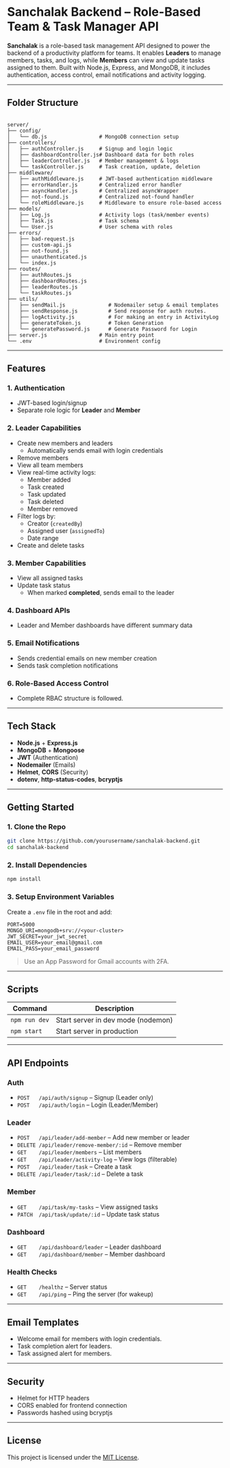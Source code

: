 
# Sanchalak Backend – Role-Based Team & Task Manager API

**Sanchalak** is a role-based task management API designed to power the backend of a productivity platform for teams. It enables **Leaders** to manage members, tasks, and logs, while **Members** can view and update tasks assigned to them. Built with Node.js, Express, and MongoDB, it includes authentication, access control, email notifications and activity logging.

---

##  Folder Structure

```

server/
├── config/
│   └── db.js                 # MongoDB connection setup
├── controllers/
│   ├── authController.js     # Signup and login logic
│   ├── dashboardController.js# Dashboard data for both roles
│   ├── leaderController.js   # Member management & logs
│   └── taskController.js     # Task creation, update, deletion
├── middleware/
│   ├── authMiddleware.js     # JWT-based authentication middleware
│   ├── errorHandler.js       # Centralized error handler
│   ├── asyncHandler.js       # Centralized asyncWrapper
│   ├── not-found.js          # Centralized not-found handler
│   └── roleMiddleware.js     # Middleware to ensure role-based access
├── models/
│   ├── Log.js                # Activity logs (task/member events)
│   ├── Task.js               # Task schema
│   └── User.js               # User schema with roles
├── errors/
│   ├── bad-request.js               
│   ├── custom-api.js           
│   ├── not-found.js              
│   ├── unauthenticated.js             
│   └── index.js               
├── routes/
│   ├── authRoutes.js
│   ├── dashboardRoutes.js
│   ├── leaderRoutes.js
│   └── taskRoutes.js
├── utils/
│   ├── sendMail.js              # Nodemailer setup & email templates
│   ├── sendResponse.js          # Send response for auth routes.
│   ├── logActivity.js           # For making an entry in ActivityLog
│   ├── generateToken.js         # Token Generation
│   └── generatePassword.js      # Generate Password for Login
├── server.js                 # Main entry point
└── .env                      # Environment config

````

---

## Features

### 1. Authentication
- JWT-based login/signup
- Separate role logic for **Leader** and **Member**

### 2. Leader Capabilities
- Create new members and leaders
  - Automatically sends email with login credentials
- Remove members
- View all team members
- View real-time activity logs:
  - Member added
  - Task created
  - Task updated
  - Task deleted
  - Member removed
- Filter logs by:
  - Creator (`createdBy`)
  - Assigned user (`assignedTo`)
  - Date range
- Create and delete tasks

### 3. Member Capabilities
- View all assigned tasks
- Update task status
  - When marked **completed**, sends email to the leader

### 4. Dashboard APIs
- Leader and Member dashboards have different summary data

### 5. Email Notifications
- Sends credential emails on new member creation
- Sends task completion notifications

### 6. Role-Based Access Control
- Complete RBAC structure is followed.

---

## Tech Stack

- **Node.js** + **Express.js**
- **MongoDB** + **Mongoose**
- **JWT** (Authentication)
- **Nodemailer** (Emails)
- **Helmet**, **CORS** (Security)
- **dotenv**, **http-status-codes**, **bcryptjs**

---

## Getting Started

### 1. Clone the Repo
```bash
git clone https://github.com/yourusername/sanchalak-backend.git
cd sanchalak-backend
````

### 2. Install Dependencies

```bash
npm install
```

### 3. Setup Environment Variables

Create a `.env` file in the root and add:

```env
PORT=5000
MONGO_URI=mongodb+srv://<your-cluster>
JWT_SECRET=your_jwt_secret
EMAIL_USER=your_email@gmail.com
EMAIL_PASS=your_email_password
```

>  Use an App Password for Gmail accounts with 2FA.

---

##  Scripts

| Command       | Description                        |
| ------------- | ---------------------------------- |
| `npm run dev` | Start server in dev mode (nodemon) |
| `npm start`   | Start server in production         |

---

## API Endpoints

### Auth

* `POST   /api/auth/signup` – Signup (Leader only)
* `POST   /api/auth/login` – Login (Leader/Member)

### Leader

* `POST   /api/leader/add-member` – Add new member or leader
* `DELETE /api/leader/remove-member/:id` – Remove member
* `GET    /api/leader/members` – List members
* `GET    /api/leader/activity-log` – View logs (filterable)
* `POST   /api/leader/task` – Create a task
* `DELETE /api/leader/task/:id` – Delete a task

### Member

* `GET    /api/task/my-tasks` – View assigned tasks
* `PATCH  /api/task/update/:id` – Update task status

### Dashboard

* `GET    /api/dashboard/leader` – Leader dashboard
* `GET    /api/dashboard/member` – Member dashboard

### Health Checks

* `GET    /healthz` – Server status
* `GET    /api/ping` – Ping the server (for wakeup)

---

##  Email Templates

* Welcome email for members with login credentials.
* Task completion alert for leaders.
* Task assigned alert for members.

---

##  Security

* Helmet for HTTP headers
* CORS enabled for frontend connection
* Passwords hashed using bcryptjs

---

##  License

This project is licensed under the [MIT License](LICENSE).




